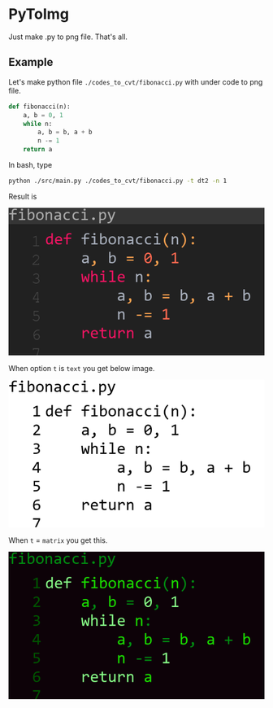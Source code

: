 # PyToImg

Just make .py to png file. That's all.

## Example

Let's make python file `./codes_to_cvt/fibonacci.py` with under code to png file.

``` python
def fibonacci(n):
    a, b = 0, 1
    while n:
        a, b = b, a + b
        n -= 1
    return a
```

In bash, type

``` bash
python ./src/main.py ./codes_to_cvt/fibonacci.py -t dt2 -n 1
```

Result is

![fibonacci_dt2](/docs/imgs/fibonacci_dt2.png)

When option `t` is `text` you get below image.

![fibonacci_justtext](/docs/imgs/fibonacci_justtext.png)

When `t` = `matrix` you get this.

![fibonacci_matrix](/docs/imgs/fibonacci_matrix.png)
